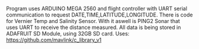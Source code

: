 Program uses ARDUINO MEGA 2560 and flight controller with UART serial communication to request DATE,TIME,LATITUDE,LONGITUDE.
There is code for Vernier Temp and Salinity Sensor.
With it aswell is PING2 Sonar that uses UART to receive the distance measured.
All data is being stored in ADAFRUIT SD Module, using 32GB SD card.
Uses: https://github.com/mavlink/c_library_v1
